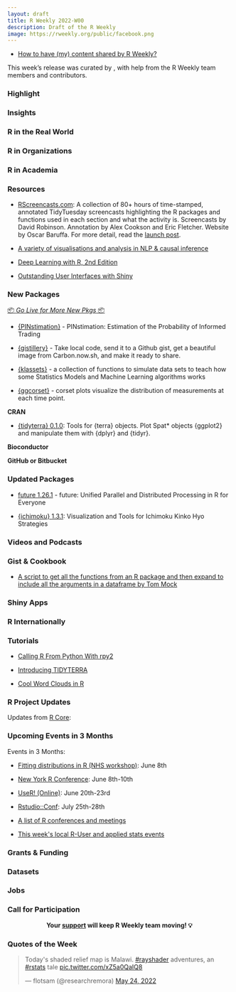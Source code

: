 ```yaml
---
layout: draft
title: R Weekly 2022-W00
description: Draft of the R Weekly
image: https://rweekly.org/public/facebook.png
---
```



+ [How to have (my) content shared by R Weekly?](https://github.com/rweekly/rweekly.org#how-to-have-my-content-shared-by-r-weekly)

This week’s release was curated by [](), with help from the R Weekly team members and contributors.



###  Highlight


### Insights



### R in the Real World



###  R in Organizations



###  R in Academia



###  Resources

+ [RScreencasts.com](https://www.rscreencasts.com/?ref=rweekly): A collection of 80+ hours of time-stamped, annotated TidyTuesday screencasts highlighting the R packages and functions used in each section and what the activity is. Screencasts by David Robinson. Annotation by Alex Cookson and Eric Fletcher. Website by Oscar Baruffa. For more detail, read the [launch post](https://oscarbaruffa.com/rscreencasts/?ref=rweekly). 

+ [A variety of visualisations and analysis in NLP & causal inference](https://filmicaesthetic.github.io/)

+ [Deep Learning with R, 2nd Edition](https://blogs.rstudio.com/ai/posts/2022-05-24-deep-learning-with-r-2e/)

+ [Outstanding User Interfaces with Shiny](https://unleash-shiny.rinterface.com/welcome.html)


###  New Packages

<p class="added-hostname"><a href="https://rweekly.org/live" target="_blank" class="externalLink">📦 <i>Go Live for More New Pkgs</i> 📦</a></p>

+ [{PINstimation}](https://pinstimation.com/) - PINstimation: Estimation of the Probability of Informed Trading

+ [{gistillery}](https://github.com/jthomasmock/gistillery/) - Take local code, send it to a Github gist, get a beautiful image from Carbon.now.sh, and make it ready to share.

+ [{klassets}](https://github.com/jbkunst/klassets/) -  a collection of functions to simulate data sets to teach how some Statistics Models and Machine Learning algorithms works

+ [{ggcorset}](https://cran.r-project.org/web/packages/ggcorset/vignettes/corset_plot_intro.html) - corset plots visualize the distribution of measurements at each time point.

**CRAN**

+ [{tidyterra} 0.1.0](https://dieghernan.github.io/tidyterra/): Tools for {terra} objects. Plot Spat* objects {ggplot2} and manipulate them with {dplyr} and {tidyr}.


**Bioconductor**


**GitHub or Bitbucket**



### Updated Packages


* [future 1.26.1](https://future.futureverse.org/) - future: Unified Parallel and Distributed Processing in R for Everyone


+ [{ichimoku} 1.3.1](https://cran.r-project.org/package=ichimoku): Visualization and Tools for Ichimoku Kinko Hyo Strategies


###  Videos and Podcasts



### Gist & Cookbook

+ [A script to get all the functions from an R package and then expand to include all the arguments in a dataframe by Tom Mock](https://gist.github.com/jthomasmock/336b9f605050c331da37d7ecec450902)

### Shiny Apps



### R Internationally



###  Tutorials

+ [Calling R From Python With rpy2](https://rviews.rstudio.com/2022/05/25/calling-r-from-python-with-rpy2/)

+ [Introducing TIDYTERRA](https://dieghernan.github.io/202205_tidyterra/)

+ [Cool Word Clouds in R](https://spencerschien.info/post/data_viz_how_to/dense_word_clouds/)

<!--<div class="post-more-begin></div><div class="post-more-end"></div>-->

###  R Project Updates

Updates from [R Core](http://developer.r-project.org/blosxom.cgi/R-devel/NEWS):


###  Upcoming Events in 3 Months

Events in 3 Months:

+ [Fitting distributions in R (NHS workshop)](https://www.eventbrite.co.uk/e/nhs-r-workshop-fitting-distributions-in-r-june-2022-tickets-338906667967?aff=estw&utm-campaign=social&utm-content=attendeeshare&utm-medium=discovery&utm-source=tw&utm-term=listing): June 8th

+ [New York R Conference](https://rstats.ai/nyr/): June 8th-10th

+ [UseR! (Online)](https://user2022.r-project.org/): June 20th-23rd

+ [Rstudio::Conf](https://www.rstudio.com/conference/): July 25th-28th

+ [A list of R conferences and meetings](https://jumpingrivers.github.io/meetingsR/events.html)

+ [This week's local R-User and applied stats events](https://community.rstudio.com/c/irl)

### Grants & Funding


### Datasets

### Jobs




###  Call for Participation


<p class="hide-support added-hostname support-rweekly" style="text-align: center;font-weight: bold;">Your <a class="non-visited externalLink" href="https://www.patreon.com/rweekly" onclick="pas(this)">support</a> will keep R Weekly team moving! 💡</p>

###  Quotes of the Week

<blockquote class="twitter-tweet"><p lang="en" dir="ltr">Today&#39;s shaded relief map is Malawi. <a href="https://twitter.com/hashtag/rayshader?src=hash&amp;ref_src=twsrc%5Etfw">#rayshader</a> adventures, an <a href="https://twitter.com/hashtag/rstats?src=hash&amp;ref_src=twsrc%5Etfw">#rstats</a> tale <a href="https://t.co/xZ5a0QaIQ8">pic.twitter.com/xZ5a0QaIQ8</a></p>&mdash; flotsam (@researchremora) <a href="https://twitter.com/researchremora/status/1529121134712602624?ref_src=twsrc%5Etfw">May 24, 2022</a></blockquote> <script async src="https://platform.twitter.com/widgets.js" charset="utf-8"></script>


